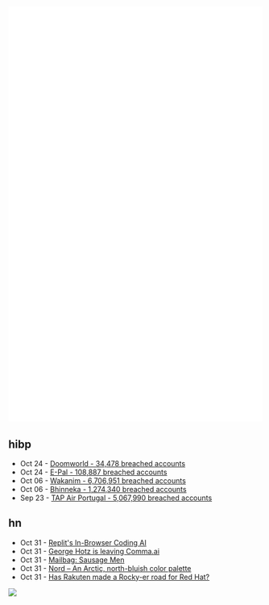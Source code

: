 ![Metrics](https://raw.githubusercontent.com/phixion/phixion/master/metrics.svg)

## hibp

<!--
for https://github.com/phixion/phixion/blob/main/.github/workflows/feeds.yml
-->
<!--START_SECTION:haveibeenpwnd-->
- Oct 24 - [Doomworld - 34,478 breached accounts](https://haveibeenpwned.com/PwnedWebsites#Doomworld)
- Oct 24 - [E-Pal - 108,887 breached accounts](https://haveibeenpwned.com/PwnedWebsites#EPal)
- Oct 06 - [Wakanim - 6,706,951 breached accounts](https://haveibeenpwned.com/PwnedWebsites#Wakanim)
- Oct 06 - [Bhinneka - 1,274,340 breached accounts](https://haveibeenpwned.com/PwnedWebsites#Bhinneka)
- Sep 23 - [TAP Air Portugal - 5,067,990 breached accounts](https://haveibeenpwned.com/PwnedWebsites#TAPAirPortugal)
<!--END_SECTION:haveibeenpwnd-->

## hn

<!--
for https://github.com/phixion/phixion/blob/main/.github/workflows/feeds.yml
-->
<!--START_SECTION:hn-->
- Oct 31 - [Replit's In-Browser Coding AI](https://replit.com/site/ghostwriter)
- Oct 31 - [George Hotz is leaving Comma.ai](https://geohot.github.io//blog/jekyll/update/2022/10/29/the-heroes-journey.html)
- Oct 31 - [Mailbag: Sausage Men](https://garry.blog/mailbag-sausage-men/)
- Oct 31 - [Nord – An Arctic, north-bluish color palette](https://www.nordtheme.com)
- Oct 31 - [Has Rakuten made a Rocky-er road for Red Hat?](https://www.mobileeurope.co.uk/has-rakuten-made-a-rocky-er-road-for-red-hat/)
<!--END_SECTION:hn-->

<!--
for https://yhype.me
-->
![](https://hit.yhype.me/github/profile?user_id=13013670)
